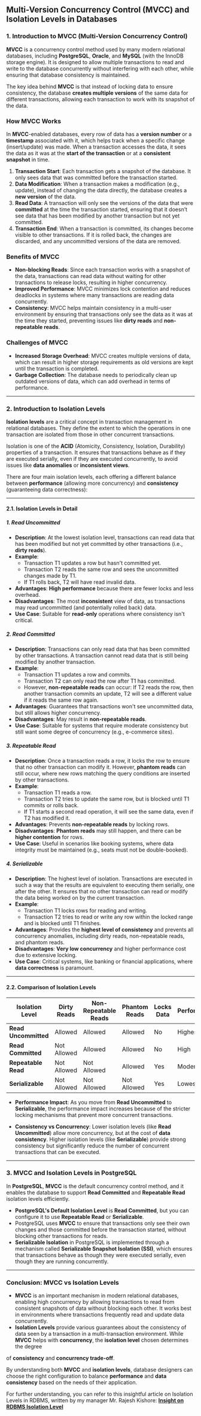 ## **Multi-Version Concurrency Control (MVCC)** and **Isolation Levels** in Databases

### **1. Introduction to MVCC (Multi-Version Concurrency Control)**

**MVCC** is a concurrency control method used by many modern relational databases, including **PostgreSQL**, **Oracle**, and **MySQL** (with the InnoDB storage engine). It is designed to allow multiple transactions to read and write to the database concurrently without interfering with each other, while ensuring that database consistency is maintained.

The key idea behind **MVCC** is that instead of locking data to ensure consistency, the database **creates multiple versions** of the same data for different transactions, allowing each transaction to work with its snapshot of the data.

### **How MVCC Works**
In **MVCC**-enabled databases, every row of data has a **version number** or a **timestamp** associated with it, which helps track when a specific change (insert/update) was made. When a transaction accesses the data, it sees the data as it was at the **start of the transaction** or at a **consistent snapshot** in time.

1. **Transaction Start**: Each transaction gets a snapshot of the database. It only sees data that was committed before the transaction started.
2. **Data Modification**: When a transaction makes a modification (e.g., update), instead of changing the data directly, the database creates a **new version** of the data.
3. **Read Data**: A transaction will only see the versions of the data that were **committed** at the time the transaction started, ensuring that it doesn’t see data that has been modified by another transaction but not yet committed.
4. **Transaction End**: When a transaction is committed, its changes become visible to other transactions. If it is rolled back, the changes are discarded, and any uncommitted versions of the data are removed.

### **Benefits of MVCC**
- **Non-blocking Reads**: Since each transaction works with a snapshot of the data, transactions can read data without waiting for other transactions to release locks, resulting in higher concurrency.
- **Improved Performance**: MVCC minimizes lock contention and reduces deadlocks in systems where many transactions are reading data concurrently.
- **Consistency**: MVCC helps maintain consistency in a multi-user environment by ensuring that transactions only see the data as it was at the time they started, preventing issues like **dirty reads** and **non-repeatable reads**.

### **Challenges of MVCC**
- **Increased Storage Overhead**: MVCC creates multiple versions of data, which can result in higher storage requirements as old versions are kept until the transaction is completed.
- **Garbage Collection**: The database needs to periodically clean up outdated versions of data, which can add overhead in terms of performance.

---

### **2. Introduction to Isolation Levels**

**Isolation levels** are a critical concept in transaction management in relational databases. They define the extent to which the operations in one transaction are isolated from those in other concurrent transactions.

Isolation is one of the **ACID** (Atomicity, Consistency, Isolation, Durability) properties of a transaction. It ensures that transactions behave as if they are executed serially, even if they are executed concurrently, to avoid issues like **data anomalies** or **inconsistent views**.

There are four main isolation levels, each offering a different balance between **performance** (allowing more concurrency) and **consistency** (guaranteeing data correctness):

---

#### **2.1. Isolation Levels in Detail**

##### **1. Read Uncommitted**
- **Description**: At the lowest isolation level, transactions can read data that has been modified but not yet committed by other transactions (i.e., **dirty reads**).
- **Example**: 
    - Transaction T1 updates a row but hasn't committed yet.
    - Transaction T2 reads the same row and sees the uncommitted changes made by T1.
    - If T1 rolls back, T2 will have read invalid data.
- **Advantages**: **High performance** because there are fewer locks and less overhead.
- **Disadvantages**: The most **inconsistent** view of data, as transactions may read uncommitted (and potentially rolled back) data.
- **Use Case**: Suitable for **read-only** operations where consistency isn't critical.

##### **2. Read Committed**
- **Description**: Transactions can only read data that has been committed by other transactions. A transaction cannot read data that is still being modified by another transaction.
- **Example**:
    - Transaction T1 updates a row and commits.
    - Transaction T2 can only read the row after T1 has committed.
    - However, **non-repeatable reads** can occur: If T2 reads the row, then another transaction commits an update, T2 will see a different value if it reads the same row again.
- **Advantages**: Guarantees that transactions won't see uncommitted data, but still allows higher concurrency.
- **Disadvantages**: May result in **non-repeatable reads**.
- **Use Case**: Suitable for systems that require moderate consistency but still want some degree of concurrency (e.g., e-commerce sites).

##### **3. Repeatable Read**
- **Description**: Once a transaction reads a row, it locks the row to ensure that no other transaction can modify it. However, **phantom reads** can still occur, where new rows matching the query conditions are inserted by other transactions.
- **Example**:
    - Transaction T1 reads a row.
    - Transaction T2 tries to update the same row, but is blocked until T1 commits or rolls back.
    - If T1 starts a second read operation, it will see the same data, even if T2 has modified it.
- **Advantages**: Prevents **non-repeatable reads** by locking rows.
- **Disadvantages**: **Phantom reads** may still happen, and there can be **higher contention** for rows.
- **Use Case**: Useful in scenarios like booking systems, where data integrity must be maintained (e.g., seats must not be double-booked).

##### **4. Serializable**
- **Description**: The highest level of isolation. Transactions are executed in such a way that the results are equivalent to executing them serially, one after the other. It ensures that no other transaction can read or modify the data being worked on by the current transaction.
- **Example**:
    - Transaction T1 locks rows for reading and writing.
    - Transaction T2 tries to read or write any row within the locked range and is blocked until T1 finishes.
- **Advantages**: Provides the **highest level of consistency** and prevents all concurrency anomalies, including dirty reads, non-repeatable reads, and phantom reads.
- **Disadvantages**: **Very low concurrency** and higher performance cost due to extensive locking.
- **Use Case**: Critical systems, like banking or financial applications, where **data correctness** is paramount.

---

#### **2.2. Comparison of Isolation Levels**

| **Isolation Level**   | **Dirty Reads** | **Non-Repeatable Reads** | **Phantom Reads** | **Locks Data** | **Performance**     | **Consistency**    |
|-----------------------|-----------------|--------------------------|-------------------|----------------|---------------------|-------------------|
| **Read Uncommitted**   | Allowed         | Allowed                  | Allowed           | No             | Highest             | Lowest            |
| **Read Committed**     | Not Allowed     | Allowed                  | Allowed           | No             | High                | Moderate          |
| **Repeatable Read**    | Not Allowed     | Not Allowed              | Allowed           | Yes            | Moderate            | High              |
| **Serializable**       | Not Allowed     | Not Allowed              | Not Allowed       | Yes            | Lowest              | Highest           |

- **Performance Impact**: As you move from **Read Uncommitted** to **Serializable**, the performance impact increases because of the stricter locking mechanisms that prevent more concurrent transactions.

- **Consistency vs Concurrency**: Lower isolation levels (like **Read Uncommitted**) allow more concurrency, but at the cost of **data consistency**. Higher isolation levels (like **Serializable**) provide strong consistency but significantly reduce the number of concurrent transactions that can be executed.

---

### **3. MVCC and Isolation Levels in PostgreSQL**

In **PostgreSQL**, **MVCC** is the default concurrency control method, and it enables the database to support **Read Committed** and **Repeatable Read** isolation levels efficiently.

- **PostgreSQL's Default Isolation Level** is **Read Committed**, but you can configure it to use **Repeatable Read** or **Serializable**.
- PostgreSQL uses **MVCC** to ensure that transactions only see their own changes and those committed before the transaction started, without blocking other transactions for reads.
- **Serializable Isolation** in PostgreSQL is implemented through a mechanism called **Serializable Snapshot Isolation (SSI)**, which ensures that transactions behave as though they were executed serially, even though they are running concurrently.

---

### **Conclusion: MVCC vs Isolation Levels**

- **MVCC** is an important mechanism in modern relational databases, enabling high concurrency by allowing transactions to read from consistent snapshots of data without blocking each other. It works best in environments where transactions frequently read and update data concurrently.
- **Isolation Levels** provide various guarantees about the consistency of data seen by a transaction in a multi-transaction environment. While **MVCC** helps with **concurrency**, the **isolation level** chosen determines the degree

 of **consistency** and **concurrency trade-off**.

By understanding both **MVCC** and **isolation levels**, database designers can choose the right configuration to balance **performance** and **data consistency** based on the needs of their application.

For further understanding, you can refer to this insightful article on Isolation Levels in RDBMS, written by my manager Mr. Rajesh Kishore:
[**Insight on RDBMS Isolation Level**](https://medium.com/@rajesh.rk.kishore/insight-on-rdbms-isolation-level-f863dd932822)
